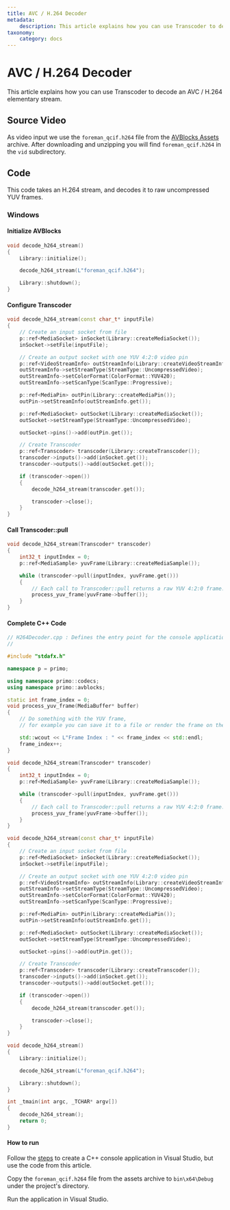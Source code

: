 ```yaml
---
title: AVC / H.264 Decoder
metadata:
    description: This article explains how you can use Transcoder to decode an AVC / H.264 elementary stream.
taxonomy:
    category: docs
---
```


# AVC / H.264 Decoder

This article explains how you can use Transcoder to decode an AVC / H.264 elementary stream.

## Source Video

As video input we use the `foreman_qcif.h264` file from the [AVBlocks Assets](https://github.com/avblocks/avblocks-assets/releases) archive. After downloading and unzipping you will find `foreman_qcif.h264` in the `vid` subdirectory.

## Code

This code takes an H.264 stream, and decodes it to raw uncompressed YUV frames.

### Windows

#### Initialize AVBlocks

``` cpp
void decode_h264_stream()
{
    Library::initialize();

    decode_h264_stream(L"foreman_qcif.h264");

    Library::shutdown();
}
```

#### Configure Transcoder

``` cpp
void decode_h264_stream(const char_t* inputFile) 
{
    // Create an input socket from file
    p::ref<MediaSocket> inSocket(Library::createMediaSocket());
    inSocket->setFile(inputFile);

    // Create an output socket with one YUV 4:2:0 video pin
    p::ref<VideoStreamInfo> outStreamInfo(Library::createVideoStreamInfo());
    outStreamInfo->setStreamType(StreamType::UncompressedVideo);
    outStreamInfo->setColorFormat(ColorFormat::YUV420);
    outStreamInfo->setScanType(ScanType::Progressive);

    p::ref<MediaPin> outPin(Library::createMediaPin());
    outPin->setStreamInfo(outStreamInfo.get());

    p::ref<MediaSocket> outSocket(Library::createMediaSocket());
    outSocket->setStreamType(StreamType::UncompressedVideo);

    outSocket->pins()->add(outPin.get());

    // Create Transcoder
    p::ref<Transcoder> transcoder(Library::createTranscoder());
    transcoder->inputs()->add(inSocket.get());
    transcoder->outputs()->add(outSocket.get());

    if (transcoder->open())
    {
        decode_h264_stream(transcoder.get());

        transcoder->close();
    }
}
```

#### Call Transcoder::pull

``` cpp
void decode_h264_stream(Transcoder* transcoder)
{
    int32_t inputIndex = 0;
    p::ref<MediaSample> yuvFrame(Library::createMediaSample());

    while (transcoder->pull(inputIndex, yuvFrame.get()))
    {
        // Each call to Transcoder::pull returns a raw YUV 4:2:0 frame. 
        process_yuv_frame(yuvFrame->buffer());
    }
}
```

#### Complete C++ Code

``` cpp
// H264Decoder.cpp : Defines the entry point for the console application.
//

#include "stdafx.h"

namespace p = primo;

using namespace primo::codecs;
using namespace primo::avblocks;

static int frame_index = 0;
void process_yuv_frame(MediaBuffer* buffer)
{
    // Do something with the YUV frame, 
    // for example you can save it to a file or render the frame on the screen

    std::wcout << L"Frame Index : " << frame_index << std::endl;
    frame_index++;
}

void decode_h264_stream(Transcoder* transcoder)
{
    int32_t inputIndex = 0;
    p::ref<MediaSample> yuvFrame(Library::createMediaSample());

    while (transcoder->pull(inputIndex, yuvFrame.get()))
    {
        // Each call to Transcoder::pull returns a raw YUV 4:2:0 frame. 
        process_yuv_frame(yuvFrame->buffer());
    }
}

void decode_h264_stream(const char_t* inputFile) 
{
    // Create an input socket from file
    p::ref<MediaSocket> inSocket(Library::createMediaSocket());
    inSocket->setFile(inputFile);

    // Create an output socket with one YUV 4:2:0 video pin
    p::ref<VideoStreamInfo> outStreamInfo(Library::createVideoStreamInfo());
    outStreamInfo->setStreamType(StreamType::UncompressedVideo);
    outStreamInfo->setColorFormat(ColorFormat::YUV420);
    outStreamInfo->setScanType(ScanType::Progressive);

    p::ref<MediaPin> outPin(Library::createMediaPin());
    outPin->setStreamInfo(outStreamInfo.get());

    p::ref<MediaSocket> outSocket(Library::createMediaSocket());
    outSocket->setStreamType(StreamType::UncompressedVideo);

    outSocket->pins()->add(outPin.get());

    // Create Transcoder
    p::ref<Transcoder> transcoder(Library::createTranscoder());
    transcoder->inputs()->add(inSocket.get());
    transcoder->outputs()->add(outSocket.get());

    if (transcoder->open())
    {
        decode_h264_stream(transcoder.get());

        transcoder->close();
    }
}

void decode_h264_stream()
{
    Library::initialize();

    decode_h264_stream(L"foreman_qcif.h264");

    Library::shutdown();
}

int _tmain(int argc, _TCHAR* argv[])
{
    decode_h264_stream();
    return 0;
}
```

#### How to run

Follow the [steps](../getting-started/create-a-c-plus-console-application-in-visual-studio) to create a C++ console application in Visual Studio, but use the code from this article. 

Copy the `foreman_qcif.h264` file from the assets archive to `bin\x64\Debug` under the project's directory.

Run the application in Visual Studio. 
